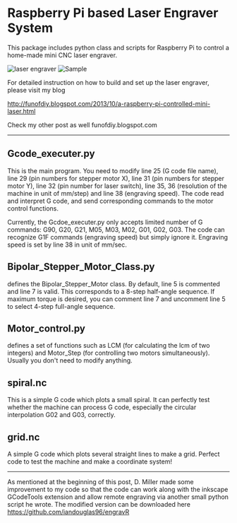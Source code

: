 # Raspberry Pi based Laser Engraver System

This package includes python class and scripts for Raspberry Pi to control a home-made mini CNC laser engraver.

![laser engraver](https://lh3.googleusercontent.com/-NhET35e5HHE/UmQ6XNquFGI/AAAAAAAABlY/1h6hy94DCJ4/s640/blogger-image-1422023181.jpg)
![Sample](https://lh4.googleusercontent.com/-X5Fff2_epwM/UmQ6WXvi99I/AAAAAAAABlQ/znB88dNArXc/s640/blogger-image-1347168473.jpg)

For detailed instruction on how to build and set up the laser engraver, please visit my blog

http://funofdiy.blogspot.com/2013/10/a-raspberry-pi-controlled-mini-laser.html

Check my other post as well
funofdiy.blogspot.com

***

## Gcode_executer.py
This is the main program. You need to modify line 25 (G code file name), line 29 (pin numbers 
for stepper motor X), line 31 (pin numbers for stepper motor Y), line 32 (pin number for laser 
switch), line 35, 36 (resolution of the machine in unit of mm/step) and line 38 (engraving speed).
The code read and interpret G code, and send corresponding commands to the motor control functions.

Currently, the Gcdoe_executer.py only accepts limited number of G commands: G90, G20, G21, M05, M03, M02, G01,  G02, G03.
The code can recognize G1F commands (engraving speed) but simply ignore it.  Engraving speed is set by line 38 in unit of mm/sec.

## Bipolar_Stepper_Motor_Class.py
defines the Bipolar_Stepper_Motor class. By default, line 5 is commented and line 7 is valid. 
This corresponds to a 8-step half-angle sequence. If maximum torque is desired, you can comment 
line 7 and uncomment line 5 to select 4-step full-angle sequence.

## Motor_control.py
defines a set of functions such as LCM (for calculating the lcm of two integers) and Motor_Step 
(for controlling two motors simultaneously). Usually you don't need to modify anything.

## spiral.nc
This is a simple G code which plots a small spiral. It can perfectly test whether the machine 
can process G code, especially the circular interpolation G02 and G03, correctly.

## grid.nc
A simple G code which plots several straight lines to make a grid. Perfect code to test the 
machine and make a coordinate system!

***

As mentioned at the beginning of this post, D. Miller made some improvement to my code so that the code 
can work along with the inkscape GCodeTools extension and allow remote engraving via another small python 
script he wrote. The modified version can be downloaded here https://github.com/iandouglas96/engravR
